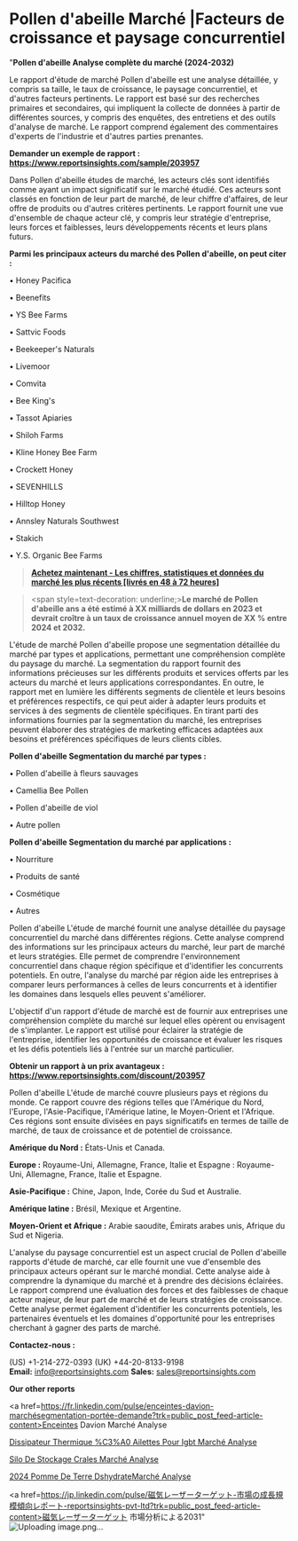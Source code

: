# Pollen d'abeille Marché |Facteurs de croissance et paysage concurrentiel

"<strong>Pollen d'abeille Analyse complète du marché (2024-2032)</strong>

Le rapport d'étude de marché Pollen d'abeille est une analyse détaillée, y compris sa taille, le taux de croissance, le paysage concurrentiel, et d'autres facteurs pertinents. Le rapport est basé sur des recherches primaires et secondaires, qui impliquent la collecte de données à partir de différentes sources, y compris des enquêtes, des entretiens et des outils d'analyse de marché. Le rapport comprend également des commentaires d'experts de l'industrie et d'autres parties prenantes.

<strong>Demander un exemple de rapport : </strong><strong><a href=https://www.reportsinsights.com/sample/203957>https://www.reportsinsights.com/sample/203957</a></strong>

Dans Pollen d'abeille études de marché, les acteurs clés sont identifiés comme ayant un impact significatif sur le marché étudié. Ces acteurs sont classés en fonction de leur part de marché, de leur chiffre d'affaires, de leur offre de produits ou d'autres critères pertinents. Le rapport fournit une vue d'ensemble de chaque acteur clé, y compris leur stratégie d'entreprise, leurs forces et faiblesses, leurs développements récents et leurs plans futurs.

<strong>Parmi les principaux acteurs du marché des Pollen d'abeille, on peut citer :</strong>

• Honey Pacifica

• Beenefits

• YS Bee Farms

• Sattvic Foods

• Beekeeper's Naturals

• Livemoor

• Comvita

• Bee King's

• Tassot Apiaries

• Shiloh Farms

• Kline Honey Bee Farm

• Crockett Honey

• SEVENHILLS

• Hilltop Honey

• Annsley Naturals Southwest

• Stakich

• Y.S. Organic Bee Farms

<blockquote><a href=https://reportsinsights.com/buynow/203957><span style=text-decoration: underline;><strong>Achetez maintenant - Les chiffres, statistiques et données du marché les plus récents [livrés en 48 à 72 heures]</strong></span></a></blockquote>
<blockquote>
<div class=group w-full text-gray-800 dark:text-gray-100 border-b border-black/10 dark:border-gray-900/50 bg-gray-50 dark:bg-[#444654]>
<div class=flex p-4 gap-4 text-base md:gap-6 md:max-w-2xl lg:max-w-xl xl:max-w-3xl md:py-6 lg:px-0 m-auto>
<div class=relative flex flex-col w-[calc(100%-50px)] gap-1 md:gap-3 lg:w-[calc(100%-115px)]>
<div class=flex flex-grow flex-col gap-3>
<div class=min-h-[20px] flex flex-col items-start gap-4 whitespace-pre-wrap break-words>
<div class=result-streaming markdown prose w-full break-words dark:prose-invert light>

<span style=text-decoration: underline;><strong>Le marché de Pollen d'abeille ans a été estimé à XX milliards de dollars en 2023 et devrait croître à un taux de croissance annuel moyen de XX % entre 2024 et 2032.</strong></span>

</div>
</div>
</div>
</div>
</div>
</div></blockquote>
L'étude de marché Pollen d'abeille propose une segmentation détaillée du marché par types et applications, permettant une compréhension complète du paysage du marché. La segmentation du rapport fournit des informations précieuses sur les différents produits et services offerts par les acteurs du marché et leurs applications correspondantes. En outre, le rapport met en lumière les différents segments de clientèle et leurs besoins et préférences respectifs, ce qui peut aider à adapter leurs produits et services à des segments de clientèle spécifiques. En tirant parti des informations fournies par la segmentation du marché, les entreprises peuvent élaborer des stratégies de marketing efficaces adaptées aux besoins et préférences spécifiques de leurs clients cibles.

<strong>Pollen d'abeille Segmentation du marché par types :</strong>

• Pollen d'abeille à fleurs sauvages

• Camellia Bee Pollen

• Pollen d'abeille de viol

• Autre pollen

<strong>Pollen d'abeille Segmentation du marché par applications :</strong>

• Nourriture

• Produits de santé

• Cosmétique

• Autres

Pollen d'abeille L'étude de marché fournit une analyse détaillée du paysage concurrentiel du marché dans différentes régions. Cette analyse comprend des informations sur les principaux acteurs du marché, leur part de marché et leurs stratégies. Elle permet de comprendre l'environnement concurrentiel dans chaque région spécifique et d'identifier les concurrents potentiels. En outre, l'analyse du marché par région aide les entreprises à comparer leurs performances à celles de leurs concurrents et à identifier les domaines dans lesquels elles peuvent s'améliorer.

L'objectif d'un rapport d'étude de marché est de fournir aux entreprises une compréhension complète du marché sur lequel elles opèrent ou envisagent de s'implanter. Le rapport est utilisé pour éclairer la stratégie de l'entreprise, identifier les opportunités de croissance et évaluer les risques et les défis potentiels liés à l'entrée sur un marché particulier.

<strong>Obtenir un rapport à un prix avantageux : <a href=https://www.reportsinsights.com/discount/203957>https://www.reportsinsights.com/discount/203957</a></strong>

Pollen d'abeille L'étude de marché couvre plusieurs pays et régions du monde. Ce rapport couvre des régions telles que l'Amérique du Nord, l'Europe, l'Asie-Pacifique, l'Amérique latine, le Moyen-Orient et l'Afrique. Ces régions sont ensuite divisées en pays significatifs en termes de taille de marché, de taux de croissance et de potentiel de croissance.

<strong>Amérique du Nord :</strong> États-Unis et Canada.

<strong>Europe :</strong> Royaume-Uni, Allemagne, France, Italie et Espagne : Royaume-Uni, Allemagne, France, Italie et Espagne.

<strong>Asie-Pacifique :</strong> Chine, Japon, Inde, Corée du Sud et Australie.

<strong>Amérique latine :</strong> Brésil, Mexique et Argentine.

<strong>Moyen-Orient et Afrique :</strong> Arabie saoudite, Émirats arabes unis, Afrique du Sud et Nigeria.

L'analyse du paysage concurrentiel est un aspect crucial de Pollen d'abeille rapports d'étude de marché, car elle fournit une vue d'ensemble des principaux acteurs opérant sur le marché mondial. Cette analyse aide à comprendre la dynamique du marché et à prendre des décisions éclairées. Le rapport comprend une évaluation des forces et des faiblesses de chaque acteur majeur, de leur part de marché et de leurs stratégies de croissance. Cette analyse permet également d'identifier les concurrents potentiels, les partenaires éventuels et les domaines d'opportunité pour les entreprises cherchant à gagner des parts de marché.

<strong>Contactez-nous :</strong>

(US) +1-214-272-0393
(UK) +44-20-8133-9198
<strong>Email:</strong> <a>info@reportsinsights.com</a>
<strong>Sales:</strong> <a>sales@reportsinsights.com</a>

<strong>Our other reports</strong>

<a href=https://fr.linkedin.com/pulse/enceintes-davion-marchésegmentation-portée-demande?trk=public_post_feed-article-content>Enceintes Davion Marché Analyse</a>

<a href=https://www.linkedin.com/pulse/dissipateur-thermique-%C3%A0-ailettes-pour-igbt-march%C3%A9-qefgf/>Dissipateur Thermique %C3%A0 Ailettes Pour Igbt Marché Analyse</a>

<a href=https://www.linkedin.com/pulse/silo-de-stockage-c%C3%A9r%C3%A9ales-march%C3%A9-paysage-du-jusquen-ctmsf/>Silo De Stockage Crales Marché Analyse</a>

<a href=https://www.linkedin.com/pulse/2024-pomme-de-terre-d%C3%A9shydrat%C3%A9emarch%C3%A9-domaines-uls7f/>2024 Pomme De Terre DshydrateMarché Analyse</a>

<a href=https://jp.linkedin.com/pulse/磁気レーザーターゲット-市場の成長規模傾向レポート-reportsinsights-pvt-ltd?trk=public_post_feed-article-content>磁気レーザーターゲット 市場分析による2031</a>"
![Uploading image.png…]()
